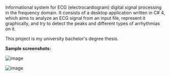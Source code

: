 Informational system for ECG (electrocardiogram) digital signal processing in the frequency domain. It consists of a desktop application written in C# 4, which aims to analyze an ECG signal from an input file, represent it graphically, and try to detect the peaks and different types of arrhythmias on it.

This project is my university bachelor's degree thesis.

**Sample screenshots:**

![image](https://github.com/veftodii/ECG-DSP-FD/assets/16305238/ed1fd1fa-fc1b-4796-8260-6a0207721213)

![image](https://github.com/veftodii/ECG-DSP-FD/assets/16305238/2ca3da57-acc6-47f3-9cbd-220f5c79b8e8)
